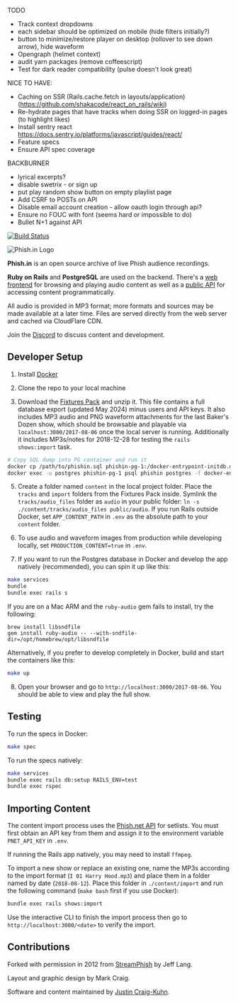 TODO
 * Track context dropdowns
 * each sidebar should be optimized on mobile (hide filters initially?)
 * button to minimize/restore player on desktop (rollover to see down arrow), hide waveform
 * Opengraph (helmet context)
 * audit yarn packages (remove coffeescript)
 * Test for dark reader compatibility (pulse doesn't look great)

NICE TO HAVE:
 * Caching on SSR (Rails.cache.fetch in layouts/application) (https://github.com/shakacode/react_on_rails/wiki)
 * Re-hydrate pages that have tracks when doing SSR on logged-in pages (to highlight likes)
 * Install sentry react https://docs.sentry.io/platforms/javascript/guides/react/
 * Feature specs
 * Ensure API spec coverage

 BACKBURNER
  * lyrical excerpts?
  * disable swetrix - or sign up
  * put play random show button on empty playlist page
  * Add CSRF to POSTs on API
  * Disable email account creation - allow oauth login through api?
  * Ensure no FOUC with font (seems hard or impossible to do)
  * Bullet N+1 against API


[![Build Status](https://app.travis-ci.com/jcraigk/phishin.svg?branch=main)](https://travis-ci.org/jcraigk/phishin)

![Phish.in Logo](https://i.imgur.com/Zmj586L.jpg)

**Phish.in** is an open source archive of live Phish audience recordings.

**Ruby on Rails** and **PostgreSQL** are used on the backend. There's a [web frontend](https://phish.in) for browsing and playing audio content as well as a [public API](https://phish.in/api-docs) for accessing content programmatically.

All audio is provided in MP3 format; more formats and sources may be made available at a later time. Files are served directly from the web server and cached via CloudFlare CDN.

Join the [Discord](https://discord.gg/KZWFsNN) to discuss content and development.


## Developer Setup

1. Install [Docker](https://www.docker.com/)

2. Clone the repo to your local machine

4. Download the [Fixtures Pack](https://www.dropbox.com/scl/fi/ysnbbsbpylm0ny9dygjbc/PhishinDevFixtures.zip?rlkey=bj5kuqvyppixe4cmw8sz30twz&st=qzw4hl4v&dl=0) and unzip it. This file contains a full database export (updated May 2024) minus users and API keys. It also includes MP3 audio and PNG waveform attachments for the last Baker's Dozen show, which should be browsable and playable via `localhost:3000/2017-08-06` once the local server is running. Additionally it includes MP3s/notes for 2018-12-28 for testing the `rails shows:import` task.

```bash
# Copy SQL dump into PG container and run it
docker cp /path/to/phishin.sql phishin-pg-1:/docker-entrypoint-initdb.d/dump.sql
docker exec -u postgres phishin-pg-1 psql phishin postgres -f docker-entrypoint-initdb.d/dump.sql
```

5. Create a folder named `content` in the local project folder. Place the `tracks` and `import` folders from the Fixtures Pack inside. Symlink the `tracks/audio_files` folder as `audio` in your public folder: `ln -s ./content/tracks/audio_files public/audio`. If you run Rails outside Docker, set `APP_CONTENT_PATH` in `.env` as the absolute path to your `content` folder.

6. To use audio and waveform images from production while developing locally, set `PRODUCTION_CONTENT=true` in `.env`.

7. If you want to run the Postgres database in Docker and develop the app natively (recommended), you can spin it up like this:

```bash
make services
bundle
bundle exec rails s
```

If you are on a Mac ARM and the `ruby-audio` gem fails to install, try the following:

```
brew install libsndfile
gem install ruby-audio -- --with-sndfile-dir=/opt/homebrew/opt/libsndfile
```

Alternatively, if you prefer to develop completely in Docker, build and start the containers like this:

```bash
make up
```

8. Open your browser and go to `http://localhost:3000/2017-08-06`. You should be able to view and play the full show.


## Testing

To run the specs in Docker:

```bash
make spec
```

To run the specs natively:

```bash
make services
bundle exec rails db:setup RAILS_ENV=test
bundle exec rspec
```


## Importing Content

The content import process uses the [Phish.net API](https://docs.phish.net/) for setlists. You must first obtain an API key from them and assign it to the environment variable `PNET_API_KEY` in `.env`.

If running the Rails app natively, you may need to install `ffmpeg`.

To import a new show or replace an existing one, name the MP3s according to the import format (`I 01 Harry Hood.mp3`) and place them in a folder named by date (`2018-08-12`). Place this folder in `./content/import` and run the following command (`make bash` first if you use Docker):

```bash
bundle exec rails shows:import
```

Use the interactive CLI to finish the import process then go to `http://localhost:3000/<date>` to verify the import.


## Contributions

Forked with permission in 2012 from [StreamPhish](https://github.com/jeffplang/streamphish/) by Jeff Lang.

Layout and graphic design by Mark Craig.

Software and content maintained by [Justin Craig-Kuhn](https://github.com/jcraigk).
